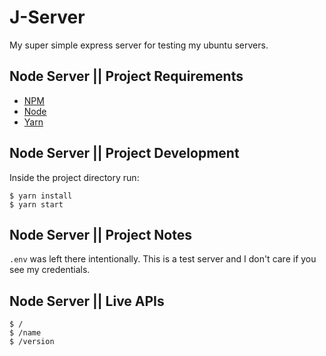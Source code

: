 # J-Server
My super simple express server for testing my ubuntu servers.

## Node Server || Project Requirements
* [NPM](https://www.npmjs.com/)
* [Node](https://nodejs.org/en/)
* [Yarn](https://yarnpkg.com//)

## Node Server || Project Development
Inside the project directory run:
```
$ yarn install
$ yarn start
```

## Node Server || Project Notes
`.env` was left there intentionally. This is a test server and I don't care if you see my credentials.

## Node Server || Live APIs
```
$ /
$ /name
$ /version
```
